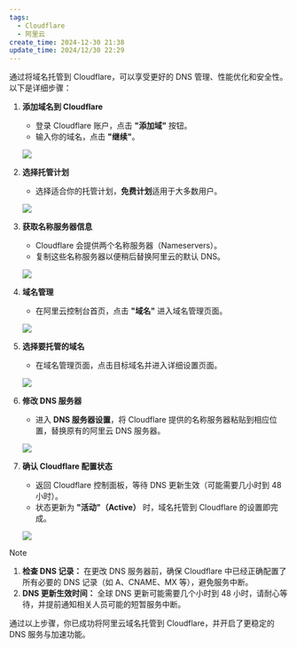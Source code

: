 ```yaml
---
tags:
  - Cloudflare
  - 阿里云
create_time: 2024-12-30 21:38
update_time: 2024/12/30 22:29
---
```


通过将域名托管到 Cloudflare，可以享受更好的 DNS 管理、性能优化和安全性。以下是详细步骤：

1. **添加域名到 Cloudflare**
   - 登录 Cloudflare 账户，点击 **"添加域"** 按钮。
   - 输入你的域名，点击 **"继续"**。

   ![](https://cdn.jsdelivr.net/gh/xihuanxiaorang/img2/202412301822363.png)
2. **选择托管计划**
   - 选择适合你的托管计划，**免费计划**适用于大多数用户。

   ![](https://cdn.jsdelivr.net/gh/xihuanxiaorang/img2/202412301824256.png)
3. **获取名称服务器信息**
   - Cloudflare 会提供两个名称服务器（Nameservers）。
   - 复制这些名称服务器以便稍后替换阿里云的默认 DNS。

   ![](https://cdn.jsdelivr.net/gh/xihuanxiaorang/img2/202412301829934.png)
4. **域名管理**
   - 在阿里云控制台首页，点击 **"域名"** 进入域名管理页面。

   ![](https://cdn.jsdelivr.net/gh/xihuanxiaorang/img2/202412301839526.png)
5. **选择要托管的域名**
   - 在域名管理页面，点击目标域名并进入详细设置页面。

   ![](https://cdn.jsdelivr.net/gh/xihuanxiaorang/img2/202412301840145.png)
6. **修改 DNS 服务器**
   - 进入 **DNS 服务器设置**，将 Cloudflare 提供的名称服务器粘贴到相应位置，替换原有的阿里云 DNS 服务器。

   ![](https://cdn.jsdelivr.net/gh/xihuanxiaorang/img2/202412301844337.png)
7. **确认 Cloudflare 配置状态**
   - 返回 Cloudflare 控制面板，等待 DNS 更新生效（可能需要几小时到 48 小时）。
   - 状态更新为 **"活动"（Active）** 时，域名托管到 Cloudflare 的设置即完成。

   ![](https://cdn.jsdelivr.net/gh/xihuanxiaorang/img2/202412301848840.png)

> [!note]
> 1. **检查 DNS 记录：**
> 在更改 DNS 服务器前，确保 Cloudflare 中已经正确配置了所有必要的 DNS 记录（如 A、CNAME、MX 等），避免服务中断。
> 2. **DNS 更新生效时间：**
> 全球 DNS 更新可能需要几个小时到 48 小时，请耐心等待，并提前通知相关人员可能的短暂服务中断。

通过以上步骤，你已成功将阿里云域名托管到 Cloudflare，并开启了更稳定的 DNS 服务与加速功能。
